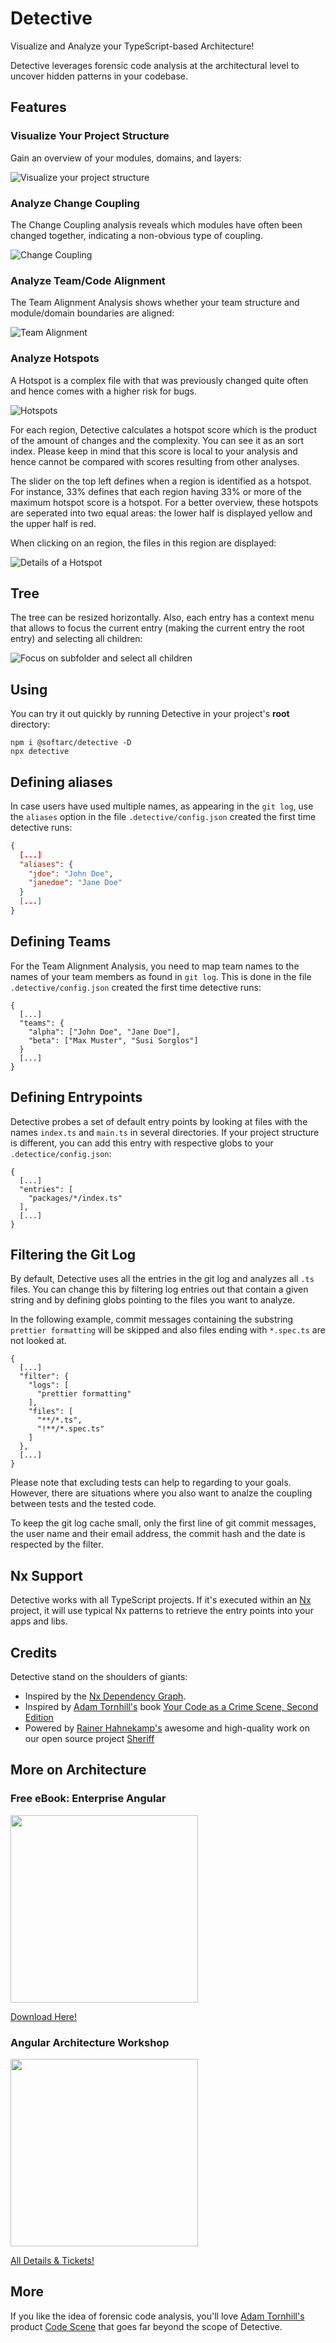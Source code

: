# Detective

Visualize and Analyze your TypeScript-based Architecture!

Detective leverages forensic code analysis at the architectural level to uncover hidden patterns in your codebase.

## Features

### Visualize Your Project Structure

Gain an overview of your modules, domains, and layers:

![Visualize your project structure](./docs/domains-detail.png)

### Analyze Change Coupling

The Change Coupling analysis reveals which modules have often been changed together, indicating a non-obvious type of coupling.

![Change Coupling](./docs/change-coupling.png)

### Analyze Team/Code Alignment

The Team Alignment Analysis shows whether your team structure and module/domain boundaries are aligned:

![Team Alignment](./docs/team-alignment.png)

### Analyze Hotspots

A Hotspot is a complex file with that was previously changed quite often and hence comes with a higher risk for bugs.

![Hotspots](./docs/hotspots-treemap.png)

For each region, Detective calculates a hotspot score which is the product of the amount of changes and the complexity. You can see it as an sort index. Please keep in mind that this score is local to your analysis and hence cannot be compared with scores resulting from other analyses.

The slider on the top left defines when a region is identified as a hotspot. For instance, 33% defines that each region having 33% or more of the maximum hotspot score is a hotspot. For a better overview, these hotspots are seperated into two equal areas: the lower half is displayed yellow and the upper half is red.

When clicking on an region, the files in this region are displayed:

![Details of a Hotspot](./docs/hotspot-details.png)

## Tree

The tree can be resized horizontally. Also, each entry has a context menu that allows to focus the current entry (making the current entry the root entry) and selecting all children:

![Focus on subfolder and select all children](./docs/context-menu.png)

## Using

You can try it out quickly by running Detective in your project's **root** directory:

```shell
npm i @softarc/detective -D
npx detective
```

## Defining aliases

In case users have used multiple names, as appearing in the `git log`, use the `aliases` option in the file `.detective/config.json` created the first time detective runs:

```json
{
  [...]
  "aliases": {
    "jdoe": "John Doe",
    "janedoe": "Jane Doe"
  }
  [...]
}
```

## Defining Teams

For the Team Alignment Analysis, you need to map team names to the names of your team members as found in `git log`. This is done in the file `.detective/config.json` created the first time detective runs:

```json5
{
  [...]
  "teams": {
    "alpha": ["John Doe", "Jane Doe"],
    "beta": ["Max Muster", "Susi Sorglos"]
  }
  [...]
}
```

## Defining Entrypoints

Detective probes a set of default entry points by looking at files with the names `index.ts` and `main.ts` in several directories. If your project structure is different, you can add this entry with respective globs to your `.detectice/config.json`:

```json5
{
  [...]
  "entries": [
    "packages/*/index.ts"
  ],
  [...]
}
```

## Filtering the Git Log

By default, Detective uses all the entries in the git log and analyzes all `.ts` files. You can change this by filtering log entries out that contain a given string and by defining globs pointing to the files you want to analyze.

In the following example, commit messages containing the substring `prettier formatting` will be skipped and also files ending with `*.spec.ts` are not looked at.

```json5
{
  [...]
  "filter": {
    "logs": [
      "prettier formatting"
    ],
    "files": [
      "**/*.ts",
      "!**/*.spec.ts"
    ]
  },
  [...]
}
```

Please note that excluding tests can help to regarding to your goals. However, there are situations where you also want to analze the coupling between tests and the tested code.

To keep the git log cache small, only the first line of git commit messages, the user name and their email address, the commit hash and the date is respected by the filter.

## Nx Support

Detective works with all TypeScript projects. If it's executed within an [Nx](https://nx.dev/) project, it will use typical Nx patterns to retrieve the entry points into your apps and libs.

## Credits

Detective stand on the shoulders of giants:

- Inspired by the [Nx Dependency Graph](https://nx.dev/).
- Inspired by [Adam Tornhill's](https://x.com/AdamTornhill) book [Your Code as a Crime Scene, Second Edition](https://pragprog.com/titles/atcrime2/your-code-as-a-crime-scene-second-edition/)
- Powered by [Rainer Hahnekamp's](https://x.com/rainerhahnekamp) awesome and high-quality work on our open source project [Sheriff](https://softarc-consulting.github.io/sheriff/)

<h2>More on Architecture</h2>
  <div class="book">
    <h3>Free eBook: Enterprise Angular</h3>
    <p>
      <a 
        href="https://www.angulararchitects.io/en/ebooks/micro-frontends-and-moduliths-with-angular/"
      >
        <img
          class="book-img"
          height="300"
          src="https://www.angulararchitects.io/wp-content/uploads/2024/01/cover-6th-small.png"
        />
      </a>
    </p>
    <p>
      <a
        href="https://www.angulararchitects.io/en/ebooks/micro-frontends-and-moduliths-with-angular/"
        >Download Here!</a
      >
    </p>
  </div>
  <div class="workshop">
    <h3>Angular Architecture Workshop</h3>
    <p>
      <a
        href="https://www.angulararchitects.io/en/training/advanced-angular-architecture-workshop/"
      >
        <img
          class="workshop-img"
          height="300"
          src="https://www.angulararchitects.io/wp-content/uploads/2023/07/sujet-en.jpg"
        />
      </a>
    </p>
    <p>
      <a
        href="https://www.angulararchitects.io/en/training/advanced-angular-architecture-workshop/"
        >All Details & Tickets!</a
      >
    </p>
  </div>

## More

If you like the idea of forensic code analysis, you'll love [Adam Tornhill's](https://x.com/AdamTornhill) product [Code Scene](https://codescene.com/) that goes far beyond the scope of Detective.
